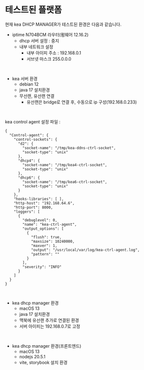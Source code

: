 테스트된 플랫폼
============


현재 kea DHCP MANAGER가 테스트된 환경은 다음과 같습니다.

+ iptime N704BCM 라우터(펌웨어 12.16.2)
    + dhcp 서버 설정 : 중지
    + 내부 네트워크 설정
        + 내부 아이피 주소 : 192.168.0.1
        + 서브넷 마스크 255.0.0.0

<br>

+ kea 서버 환경
    + debian 12
    + java 17 설치환경
    + 무선랜, 유선랜 연결
        + 유선랜은 bridge로 연결 후, 수동으로 ip 구성(192.168.0.233)


<br>

kea control agent 설정 파일 : 
```
{
  "Control-agent": {
    "control-sockets": {
      "d2": {
        "socket-name": "/tmp/kea-ddns-ctrl-socket",
        "socket-type": "unix"
      },
      "dhcp4": {
        "socket-name": "/tmp/kea4-ctrl-socket",
        "socket-type": "unix"
      },
      "dhcp6": {
        "socket-name": "/tmp/kea6-ctrl-socket",
        "socket-type": "unix"
      }
    },
    "hooks-libraries": [ ],
    "http-host": "192.168.64.6",
    "http-port": 8000,
    "loggers": [
      {
        "debuglevel": 0,
        "name": "kea-ctrl-agent",
        "output_options": [
          {
            "flush": true,
            "maxsize": 10240000,
            "maxver": 1,
            "output": "/usr/local/var/log/kea-ctrl-agent.log",
            "pattern": ""
          }
        ],
        "severity": "INFO"
      }
    ]
  }
}
```

<br>


+ kea dhcp manager 환경
    + macOS 13
    + java 17 설치환경
    + 맥북에 유선랜 추가로 연결된 환경
    + 서버 아이피는 192.168.0.7로 고정

<br>

+ kea dhcp manager 환경(프론트엔드)
    + macOS 13
    + nodejs 20.5.1
    + vite, storybook 설치 환경

